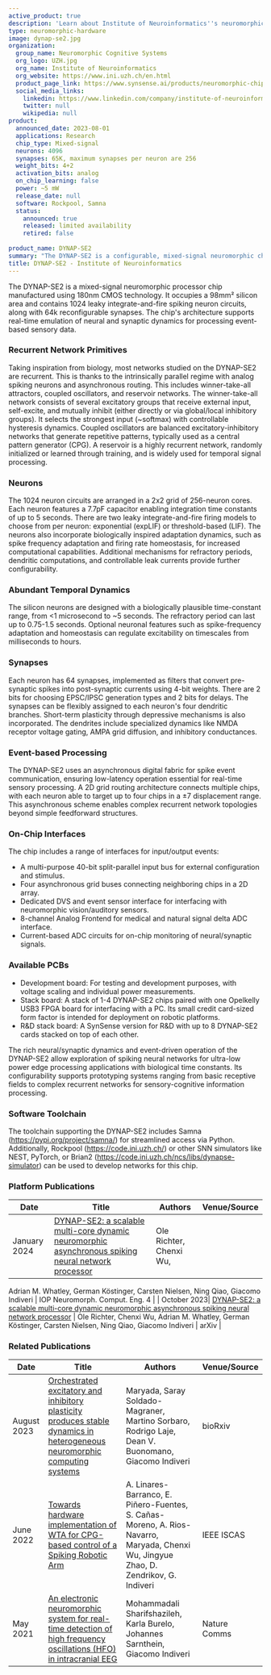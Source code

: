 ```yaml
---
active_product: true
description: 'Learn about Institute of Neuroinformatics''s neuromorphic hardware: DYNAP-SE2'
type: neuromorphic-hardware
image: dynap-se2.jpg
organization:
  group_name: Neuromorphic Cognitive Systems 
  org_logo: UZH.jpg
  org_name: Institute of Neuroinformatics
  org_website: https://www.ini.uzh.ch/en.html
  product_page_link: https://www.synsense.ai/products/neuromorphic-chip-dynap-se2/
  social_media_links:
    linkedin: https://www.linkedin.com/company/institute-of-neuroinformatics-uni-eth-zurich/
    twitter: null
    wikipedia: null
product:
  announced_date: 2023-08-01
  applications: Research
  chip_type: Mixed-signal
  neurons: 4096
  synapses: 65K, maximum synapses per neuron are 256
  weight_bits: 4+2
  activation_bits: analog
  on_chip_learning: false
  power: ~5 mW
  release_date: null
  software: Rockpool, Samna
  status:
    announced: true
    released: limited availability
    retired: false
  
product_name: DYNAP-SE2
summary: "The DYNAP-SE2 is a configurable, mixed-signal neuromorphic chip featuring 1024 neurons, 65k plastic synapses, specialized dendrites, low-latency event routing, and multi-timescale adaptation dynamics. This enables real-time prototyping of biologically inspired spiking neural networks for ultra-low power edge processing."
title: DYNAP-SE2 - Institute of Neuroinformatics
---
```


The DYNAP-SE2 is a mixed-signal neuromorphic processor chip manufactured using 180nm CMOS technology. It occupies a 98mm² silicon area and contains 1024 leaky integrate-and-fire spiking neuron circuits, along with 64k reconfigurable synapses. The chip's architecture supports real-time emulation of neural and synaptic dynamics for processing event-based sensory data.

### Recurrent Network Primitives

Taking inspiration from biology, most networks studied on the DYNAP-SE2 are recurrent. This is thanks to the intrinsically parallel regime with analog spiking neurons and asynchronous routing. This includes winner-take-all attractors, coupled oscillators, and reservoir networks. The winner-take-all network consists of several excitatory groups that receive external input, self-excite, and mutually inhibit (either directly or via global/local inhibitory groups). It selects the strongest input (~softmax) with controllable hysteresis dynamics. Coupled oscillators are balanced excitatory-inhibitory networks that generate repetitive patterns, typically used as a central pattern generator (CPG). A reservoir is a highly recurrent network, randomly initialized or learned through training, and is widely used for temporal signal processing.

### Neurons

The 1024 neuron circuits are arranged in a 2x2 grid of 256-neuron cores. Each neuron features a 7.7pF capacitor enabling integration time constants of up to 5 seconds. There are two leaky integrate-and-fire firing models to choose from per neuron: exponential (expLIF) or threshold-based (LIF). The neurons also incorporate biologically inspired adaptation dynamics, such as spike frequency adaptation and firing rate homeostasis, for increased computational capabilities. Additional mechanisms for refractory periods, dendritic computations, and controllable leak currents provide further configurability.

### Abundant Temporal Dynamics

The silicon neurons are designed with a biologically plausible time-constant range, from <1 microsecond to ~5 seconds. The refractory period can last up to 0.75-1.5 seconds. Optional neuronal features such as spike-frequency adaptation and homeostasis can regulate excitability on timescales from milliseconds to hours.

### Synapses

Each neuron has 64 synapses, implemented as filters that convert pre-synaptic spikes into post-synaptic currents using 4-bit weights. There are 2 bits for choosing EPSC/IPSC generation types and 2 bits for delays. The synapses can be flexibly assigned to each neuron's four dendritic branches. Short-term plasticity through depressive mechanisms is also incorporated. The dendrites include specialized dynamics like NMDA receptor voltage gating, AMPA grid diffusion, and inhibitory conductances.

### Event-based Processing

The DYNAP-SE2 uses an asynchronous digital fabric for spike event communication, ensuring low-latency operation essential for real-time sensory processing. A 2D grid routing architecture connects multiple chips, with each neuron able to target up to four chips in a ±7 displacement range. This asynchronous scheme enables complex recurrent network topologies beyond simple feedforward structures.

### On-Chip Interfaces

The chip includes a range of interfaces for input/output events:

- A multi-purpose 40-bit split-parallel input bus for external configuration and stimulus.
- Four asynchronous grid buses connecting neighboring chips in a 2D array.
- Dedicated DVS and event sensor interface for interfacing with neuromorphic vision/auditory sensors.
- 8-channel Analog Frontend for medical and natural signal delta ADC interface.
- Current-based ADC circuits for on-chip monitoring of neural/synaptic signals.

### Available PCBs

- Development board: For testing and development purposes, with voltage scaling and individual power measurements.
- Stack board: A stack of 1-4 DYNAP-SE2 chips paired with one Opelkelly USB3 FPGA board for interfacing with a PC. Its small credit card-sized form factor is intended for deployment on robotic platforms.
- R&D stack board: A SynSense version for R&D with up to 8 DYNAP-SE2 cards stacked on top of each other.

The rich neural/synaptic dynamics and event-driven operation of the DYNAP-SE2 allow exploration of spiking neural networks for ultra-low power edge processing applications with biological time constants. Its configurability supports prototyping systems ranging from basic receptive fields to complex recurrent networks for sensory-cognitive information processing.

### Software Toolchain

The toolchain supporting the DYNAP-SE2 includes Samna (https://pypi.org/project/samna/) for streamlined access via Python. Additionally, Rockpool (https://code.ini.uzh.ch/) or other SNN simulators like NEST, PyTorch, or Brian2 (https://code.ini.uzh.ch/ncs/libs/dynapse-simulator) can be used to develop networks for this chip.

### Platform Publications

| Date        | Title                                                                                                                                                                                 | Authors                                                                                           | Venue/Source                      |
|-------------|---------------------------------------------------------------------------------------------------------------------------------------------------------------------------------------|---------------------------------------------------------------------------------------------------|-----------------------------------|
| January 2024| [DYNAP-SE2: a scalable multi-core dynamic neuromorphic asynchronous spiking neural network processor](https://doi.org/10.1088/2634-4386/ad1cd7)                                       | Ole Richter, Chenxi Wu,

 Adrian M. Whatley, German Köstinger, Carsten Nielsen, Ning Qiao, Giacomo Indiveri | IOP Neuromorph. Comput. Eng. 4    |
| October 2023| [DYNAP-SE2: a scalable multi-core dynamic neuromorphic asynchronous spiking neural network processor](https://arxiv.org/abs/2310.00564)                                                | Ole Richter, Chenxi Wu, Adrian M. Whatley, German Köstinger, Carsten Nielsen, Ning Qiao, Giacomo Indiveri | arXiv                             |

### Related Publications

| Date       | Title                                                                                                                                                      | Authors                                                                                                  | Venue/Source |
|------------|------------------------------------------------------------------------------------------------------------------------------------------------------------|----------------------------------------------------------------------------------------------------------|--------------|
| August 2023| [Orchestrated excitatory and inhibitory plasticity produces stable dynamics in heterogeneous neuromorphic computing systems](https://www.biorxiv.org/content/10.1101/2023.08.14.553298) | Maryada, Saray Soldado-Magraner, Martino Sorbaro, Rodrigo Laje, Dean V. Buonomano, Giacomo Indiveri      | bioRxiv      |
| June 2022  | [Towards hardware implementation of WTA for CPG-based control of a Spiking Robotic Arm](https://doi.org/10.1109/ISCAS48785.2022.9937845)                     | A. Linares-Barranco, E. Piñero-Fuentes, S. Cañas-Moreno, A. Rios-Navarro, Maryada, Chenxi Wu, Jingyue Zhao, D. Zendrikov, G. Indiveri | IEEE ISCAS   |
| May 2021   | [An electronic neuromorphic system for real-time detection of high frequency oscillations (HFO) in intracranial EEG](https://doi.org/10.1038/s41467-021-23342-2) | Mohammadali Sharifshazileh, Karla Burelo, Johannes Sarnthein, Giacomo Indiveri                              | Nature Comms |
